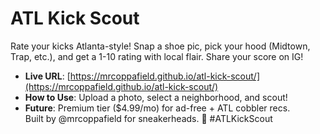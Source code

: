 # ATL Kick Scout
Rate your kicks Atlanta-style! Snap a shoe pic, pick your hood (Midtown, Trap, etc.), and get a 1-10 rating with local flair. Share your score on IG!  
- **Live URL**: [https://mrcoppafield.github.io/atl-kick-scout/](https://mrcoppafield.github.io/atl-kick-scout/)  
- **How to Use**: Upload a photo, select a neighborhood, and scout!  
- **Future**: Premium tier ($4.99/mo) for ad-free + ATL cobbler recs.  
Built by @mrcoppafield for sneakerheads. 🍑 #ATLKickScout

